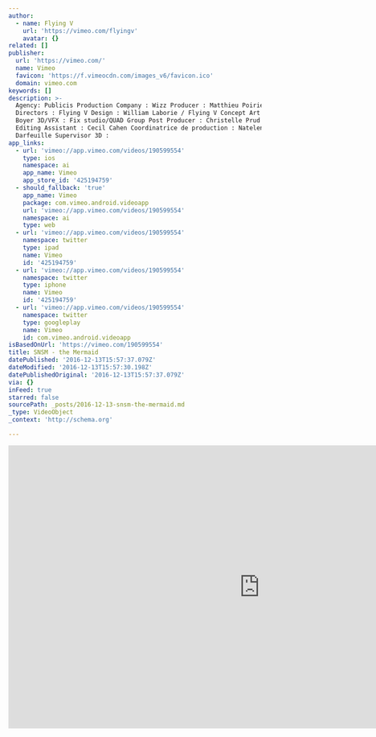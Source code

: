 ```yaml
---
author:
  - name: Flying V
    url: 'https://vimeo.com/flyingv'
    avatar: {}
related: []
publisher:
  url: 'https://vimeo.com/'
  name: Vimeo
  favicon: 'https://f.vimeocdn.com/images_v6/favicon.ico'
  domain: vimeo.com
keywords: []
description: >-
  Agency: Publicis Production Company : Wizz Producer : Matthieu Poirier
  Directors : Flying V Design : William Laborie / Flying V Concept Art : Yann
  Boyer 3D/VFX : Fix studio/QUAD Group Post Producer : Christelle Prud'homme
  Editing Assistant : Cecil Cahen Coordinatrice de production : Natelene
  Darfeuille Supervisor 3D :
app_links:
  - url: 'vimeo://app.vimeo.com/videos/190599554'
    type: ios
    namespace: ai
    app_name: Vimeo
    app_store_id: '425194759'
  - should_fallback: 'true'
    app_name: Vimeo
    package: com.vimeo.android.videoapp
    url: 'vimeo://app.vimeo.com/videos/190599554'
    namespace: ai
    type: web
  - url: 'vimeo://app.vimeo.com/videos/190599554'
    namespace: twitter
    type: ipad
    name: Vimeo
    id: '425194759'
  - url: 'vimeo://app.vimeo.com/videos/190599554'
    namespace: twitter
    type: iphone
    name: Vimeo
    id: '425194759'
  - url: 'vimeo://app.vimeo.com/videos/190599554'
    namespace: twitter
    type: googleplay
    name: Vimeo
    id: com.vimeo.android.videoapp
isBasedOnUrl: 'https://vimeo.com/190599554'
title: SNSM - the Mermaid
datePublished: '2016-12-13T15:57:37.079Z'
dateModified: '2016-12-13T15:57:30.198Z'
datePublishedOriginal: '2016-12-13T15:57:37.079Z'
via: {}
inFeed: true
starred: false
sourcePath: _posts/2016-12-13-snsm-the-mermaid.md
_type: VideoObject
_context: 'http://schema.org'

---
```

<iframe src="https://cdn.embedly.com/widgets/media.html?src=https%3A%2F%2Fplayer.vimeo.com%2Fvideo%2F190599554&amp;url=https%3A%2F%2Fvimeo.com%2F190599554&amp;image=https%3A%2F%2Fi.vimeocdn.com%2Fvideo%2F601321514_1280.jpg&amp;key=b7d04c9b404c499eba89ee7072e1c4f7&amp;type=text%2Fhtml&amp;schema=vimeo" width="1000" height="563" scrolling="no" frameborder="0" allowfullscreen="" style=""></iframe>